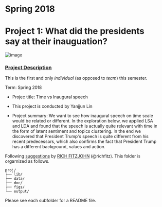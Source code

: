 # Spring 2018
# Project 1: What did the presidents say at their inauguation?

![image](figs/title.jpg)

### [Project Description](doc/)
This is the first and only *individual* (as opposed to *team*) this semester. 

Term: Spring 2018

+ Projec title: Time vs Inaugural speech
+ This project is conducted by Yanjjun Lin

+ Project summary: 
We want to see how inaugural speech on time scale would be related or different. 
In the exploration below, we applied LSA and LDA and found that the speech is actually quite relevant with time in the form of latent sentiment and topics clustering. 
In the end we discovered that President Trump's speech is quite different from his recent predecessors, which also confirms the fact that President Trump has a different background, values and action.

Following [suggestions](http://nicercode.github.io/blog/2013-04-05-projects/) by [RICH FITZJOHN](http://nicercode.github.io/about/#Team) (@richfitz). This folder is orgarnized as follows.

```
proj/
├── lib/
├── data/
├── doc/
├── figs/
└── output/
```

Please see each subfolder for a README file.
